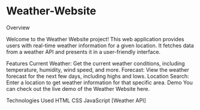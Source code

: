 # Weather-Website
Overview

Welcome to the Weather Website project! This web application provides users with real-time weather information for a given location. It fetches data from a weather API and presents it in a user-friendly interface.

Features
Current Weather: Get the current weather conditions, including temperature, humidity, wind speed, and more.
Forecast: View the weather forecast for the next few days, including highs and lows.
Location Search: Enter a location to get weather information for that specific area.
Demo
You can check out the live demo of the Weather Website here.

Technologies Used
HTML
CSS
JavaScript
[Weather API]
